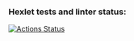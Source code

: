 ### Hexlet tests and linter status:
[![Actions Status](https://github.com/SKlosovskaya/frontend-project-44/actions/workflows/hexlet-check.yml/badge.svg)](https://github.com/SKlosovskaya/frontend-project-44/actions)